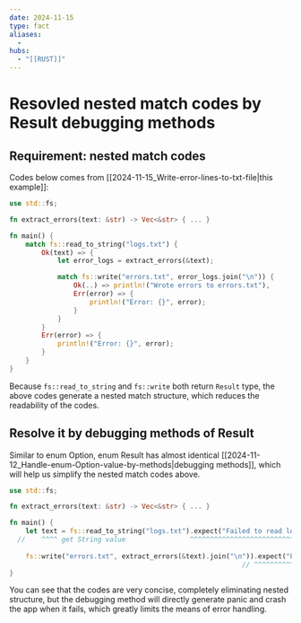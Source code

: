 ```yaml
---
date: 2024-11-15
type: fact
aliases:
  -
hubs:
  - "[[RUST]]"
---
```


# Resovled nested match codes by Result debugging methods


## Requirement: nested match codes

Codes below comes from [[2024-11-15_Write-error-lines-to-txt-file|this example]]:

```rust
use std::fs;

fn extract_errors(text: &str) -> Vec<&str> { ... }

fn main() {
    match fs::read_to_string("logs.txt") {
        Ok(text) => {
            let error_logs = extract_errors(&text);

            match fs::write("errors.txt", error_logs.join("\n")) {
                Ok(..) => println!("Wrote errors to errors.txt"),
                Err(error) => {
                    println!("Error: {}", error);
                }
            }
        }
        Err(error) => {
            println!("Error: {}", error);
        }
    }
}

```

Because `fs::read_to_string` and `fs::write` both return `Result` type, the above codes generate a nested match structure, which reduces the readability of the codes.


## Resolve it by debugging methods of Result

Similar to enum Option, enum Result has almost identical [[2024-11-12_Handle-enum-Option-value-by-methods|debugging methods]], which will help us simplify the nested match codes above.

```rust
use std::fs;

fn extract_errors(text: &str) -> Vec<&str> { ... }

fn main() {
    let text = fs::read_to_string("logs.txt").expect("Failed to read logs.txt");
  //    ^^^^ get String value                ^^^^^^^^^^^^^^^^^^^^^^^^^^^^^^^^^^ using debugging method to unwrap the Result value directly
    
    fs::write("errors.txt", extract_errors(&text).join("\n")).expect("Failed to write errors.txt");                     // because fs::write return empty tuple when succeed,
                                                          // ^^^^^^^^^^^^^^^^^^^^^^^^^^^^^^^^^^^^^ unwrap Result           there is no need to assign it to any variable
}

```

You can see that the codes are very concise, completely eliminating nested structure, but the debugging method will directly generate panic and crash the app when it fails, which greatly limits the means of error handling.
